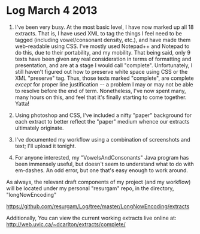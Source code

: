 # Log March 4 2013

1. I've been very busy. At the most basic level, I have now marked up all 18 extracts. That is, I have used XML to tag the things I feel need to be tagged (including vowel/consonant density, etc.), and have made them web-readable using CSS. I've mostly used Notepad++ and Notepad to do this, due to their portability, and my mobility. That being said, only 9 texts have been given any real consideration in terms of formatting and presentation, and are at a stage I would call "complete". Unfortunately, I still haven't figured out how to preserve white space using CSS or the XML "preserve" tag. Thus, those texts marked "complete", are complete *except* for proper line justification -- a problem I may or may not be able to resolve before the end of term. Nonetheless, I've now spent many, many hours on this, and feel that it's finally starting to come together. Yatta!

2. Using photoshop and CSS, I've included a nifty "paper" background for each extract to better reflect the "paper" medium whence our extracts ultimately originate.

3. I've documented my workflow using a combination of screenshots and text; I'll upload it tonight. 

4. For anyone interested, my "VowelsAndConsonants" Java program has been immensely useful, but doesn't seem to understand what to do with em-dashes. An odd error, but one that's easy enough to work around.

As always, the relevant draft components of my project (and my workflow) will be located under my personal "resurgam" repo, in the directory, "longNowEncoding" 

https://github.com/resurgam/Log/tree/master/LongNowEncoding/extracts


Additionally, You can view the current working extracts live online at: http://web.uvic.ca/~dcarlton/extracts/complete/
